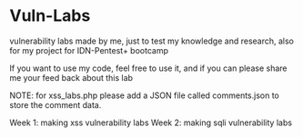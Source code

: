 # Vuln-Labs
vulnerability labs made by me, just to test my knowledge and research,
also for my project for IDN-Pentest+ bootcamp

If you want to use my code, feel free to use it, and if you can please share me your feed back about this lab

NOTE: for xss_labs.php please add a JSON file called comments.json to store the comment data.

Week 1: making xss vulnerability labs
Week 2: making sqli vulnerability labs
